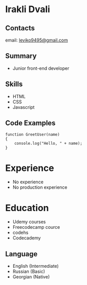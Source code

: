 # Irakli Dvali
 
## Contacts
email: leviko9495@gmail.com
 
## Summary
- Junior front-end developer

## Skills
 - HTML
 - CSS
 - Javascript
 
## Code Examples
```
function GreetUser(name)
{
    console.log("Hello, " + name);
}
```
 # Experience
 - No experience
 - No production experience
 
 # Education
 - Udemy courses
 - Freecodecamp cource
 - codehs
 - Codecademy
 
## Language
 - English (Intermediate)
 - Russian (Basic)
 - Georgian (Native)